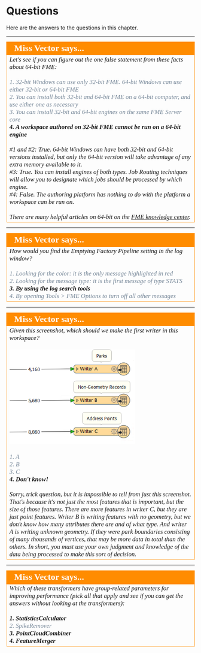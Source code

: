 # Questions #

Here are the answers to the questions in this chapter.


---

<!--Person X Says Section-->

<table style="border-spacing: 0px">
<tr>
<td style="vertical-align:middle;background-color:darkorange;border: 2px solid darkorange">
<i class="fa fa-quote-left fa-lg fa-pull-left fa-fw" style="color:white;padding-right: 12px;vertical-align:text-top"></i>
<span style="color:white;font-size:x-large;font-weight: bold;font-family:serif">Miss Vector says...</span>
</td>
</tr>

<tr>
<td style="border: 1px solid darkorange">
<span style="font-family:serif; font-style:italic; font-size:larger">
Let's see if you can figure out the one false statement from these facts about 64-bit FME:
<br><br><span style="color:lightslategrey">1. 32-bit Windows can use only 32-bit FME. 64-bit Windows can use either 32-bit or 64-bit FME</span>
<br><span style="color:lightslategrey">2. You can install both 32-bit and 64-bit FME on a 64-bit computer, and use either one as necessary</span>
<br><span style="color:lightslategrey">3. You can install 32-bit and 64-bit engines on the same FME Server core</span>
<br><span style="font-weight:bold">4. A workspace authored on 32-bit FME cannot be run on a 64-bit engine</span> 
<br><br>#1 and #2: True. 64-bit Windows can have both 32-bit and 64-bit versions installed, but only the 64-bit version will take advantage of any extra memory available to it.
<br>#3: True. You can install engines of both types. Job Routing techniques will allow you to designate which jobs should be processed by which engine.
<br>#4: False. The authoring platform has nothing to do with the platform a workspace can be run on.
<br><br>There are many helpful articles on 64-bit on the <a href="https://knowledge.safe.com/topics/32-bit%20%2064-bit.html">FME knowledge center</a>.
</span>
</td>
</tr>
</table>

---

<!--Person X Says Section-->

<table style="border-spacing: 0px">
<tr>
<td style="vertical-align:middle;background-color:darkorange;border: 2px solid darkorange">
<i class="fa fa-quote-left fa-lg fa-pull-left fa-fw" style="color:white;padding-right: 12px;vertical-align:text-top"></i>
<span style="color:white;font-size:x-large;font-weight: bold;font-family:serif">Miss Vector says...</span>
</td>
</tr>

<tr>
<td style="border: 1px solid darkorange">
<span style="font-family:serif; font-style:italic; font-size:larger">
How would you find the Emptying Factory Pipeline setting in the log window?
<br><br><span style="color:lightslategrey">1. Looking for the color: it is the only message highlighted in red </span>
<br><span style="color:lightslategrey">2. Looking for the message type: it is the first message of type STATS</span>
<br><span style="font-weight:bold">3. By using the log search tools</span>
<br><span style="color:lightslategrey">4. By opening Tools > FME Options to turn off all other messages</span>
</span>
</td>
</tr>
</table>

---

<!--Person X Says Section-->

<table style="border-spacing: 0px">
<tr>
<td style="vertical-align:middle;background-color:darkorange;border: 2px solid darkorange">
<i class="fa fa-quote-left fa-lg fa-pull-left fa-fw" style="color:white;padding-right: 12px;vertical-align:text-top"></i>
<span style="color:white;font-size:x-large;font-weight: bold;font-family:serif">Miss Vector says...</span>
</td>
</tr>

<tr>
<td style="border: 1px solid darkorange">
<span style="font-family:serif; font-style:italic; font-size:larger">
Given this screenshot, which should we make the first writer in this workspace?
<br><br><img src="./Images/Img2.027.WriterPerformanceQuestion.png"> 
<br><br><span style="color:lightslategrey">1. A</span>
<br><span style="color:lightslategrey">2. B</span>
<br><span style="color:lightslategrey">3. C</span>
<br><span style="font-weight:bold">4. Don't know!</span>
<br><br>Sorry, trick question, but it is impossible to tell from just this screenshot. That's because it's not just the most features that is important, but the size of those features. There are more features in writer C, but they are just point features. Writer B is writing features with no geometry, but we don't know how many attributes there are and of what type. And writer A is writing unknown geometry. If they were park boundaries consisting of many thousands of vertices, that may be more data in total than the others. In short, you must use your own judgment and knowledge of the data being processed to make this sort of decision. 
</span>
</td>
</tr>
</table>

---

<!--Person X Says Section-->

<table style="border-spacing: 0px">
<tr>
<td style="vertical-align:middle;background-color:darkorange;border: 2px solid darkorange">
<i class="fa fa-quote-left fa-lg fa-pull-left fa-fw" style="color:white;padding-right: 12px;vertical-align:text-top"></i>
<span style="color:white;font-size:x-large;font-weight: bold;font-family:serif">Miss Vector says...</span>
</td>
</tr>

<tr>
<td style="border: 1px solid darkorange">
<span style="font-family:serif; font-style:italic; font-size:larger">
Which of these transformers have group-related parameters for improving performance (pick all that apply and see if you can get the answers without looking at the transformers): 
<br><br><span style="font-weight:bold">1. StatisticsCalculator</span>
<br><span style="color:lightslategrey">2. SpikeRemover</span>
<br><span style="font-weight:bold">3. PointCloudCombiner</span>
<br><span style="font-weight:bold">4. FeatureMerger</span>
</span>
</td>
</tr>
</table>
